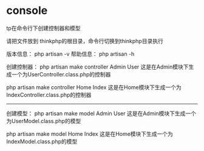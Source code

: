 # console
tp在命令行下创建控制器和模型

请把文件放到 thinkphp的根目录，命令行切换到thinkphp目录执行

版本信息： php artisan -v
帮助信息： php artisan -h

创建控制器：
php artisan make controller Admin User
这是在Admin模块下生成一个为UserController.class.php的控制器

php artisan make controller Home Index
这是在Home模块下生成一个为IndexController.class.php的控制器

---------------------------------------------------

创建模型：
php artisan make model Admin User
这是在Admin模块下生成一个为UserModel.class.php的模型


php artisan make model Home Index
这是在Home模块下生成一个为IndexModel.class.php的模型



